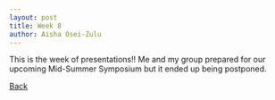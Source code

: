 ```yaml
---
layout: post
title: Week 8
author: Aisha Osei-Zulu
---
```

This is the week of presentations!! Me and my group prepared for our upcoming Mid-Summer Symposium but it ended up being postponed.

[Back](./)


